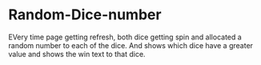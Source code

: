 # Random-Dice-number

EVery time page getting refresh, both dice getting spin and allocated a random number to each of the dice.
And shows which dice have a greater value and shows the win text to that dice.
